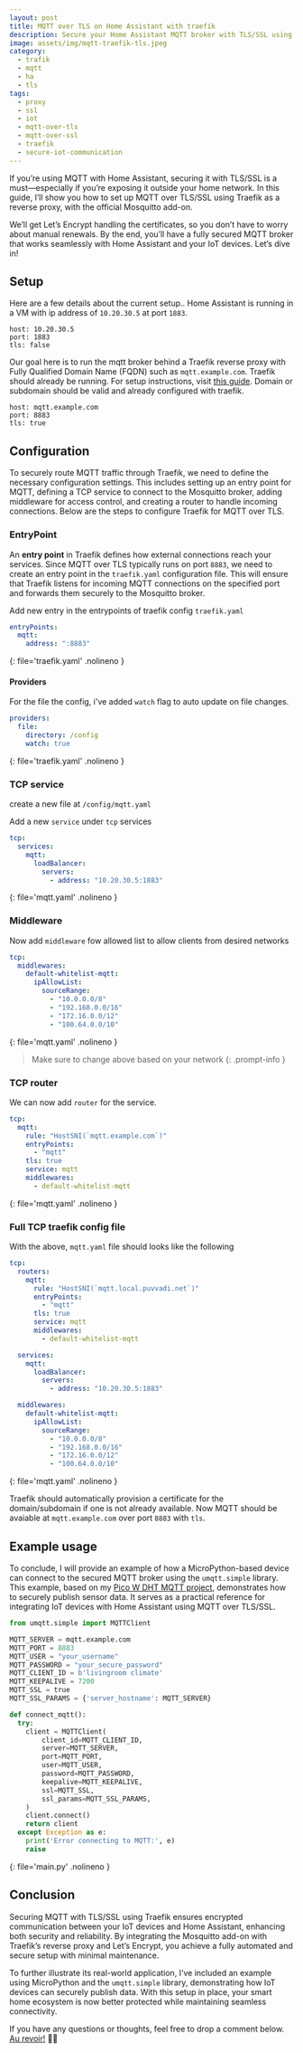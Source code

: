 ```yaml
---
layout: post
title: MQTT over TLS on Home Assistant with traefik
description: Secure your Home Assistant MQTT broker with TLS/SSL using Traefik and Mosquitto. This guide covers setup, automated certificate management with Let’s Encrypt, and encrypted communication for IoT devices.
image: assets/img/mqtt-traefik-tls.jpeg
category:
  - trafik
  - mqtt
  - ha
  - tls
tags:
  - proxy
  - ssl
  - iot
  - mqtt-over-tls
  - mqtt-over-ssl
  - traefik
  - secure-iot-communication
---
```


If you’re using MQTT with Home Assistant, securing it with TLS/SSL is a must—especially if you’re exposing it outside your home network. In this guide, I’ll show you how to set up MQTT over TLS/SSL using Traefik as a reverse proxy, with the official Mosquitto add-on.

We’ll get Let’s Encrypt handling the certificates, so you don’t have to worry about manual renewals. By the end, you’ll have a fully secured MQTT broker that works seamlessly with Home Assistant and your IoT devices. Let’s dive in!

## Setup

Here are a few details about the current setup.. Home Assistant is running in a VM with ip address of `10.20.30.5` at port `1883`.
 
```
host: 10.20.30.5
port: 1883 
tls: false
```

Our goal here is to run the mqtt broker behind a Traefik reverse proxy with Fully Qualified Domain Name (FQDN) such as `mqtt.example.com`. Traefik should already be running. For setup instructions, visit [this guide](/posts/deploy-pocketbase-with-docker-behind-traefik/). Domain or subdomain should be valid and already configured with traefik. 

```
host: mqtt.example.com
port: 8883
tls: true
```

## Configuration

To securely route MQTT traffic through Traefik, we need to define the necessary configuration settings. This includes setting up an entry point for MQTT, defining a TCP service to connect to the Mosquitto broker, adding middleware for access control, and creating a router to handle incoming connections. Below are the steps to configure Traefik for MQTT over TLS.

### EntryPoint  

An **entry point** in Traefik defines how external connections reach your services. Since MQTT over TLS typically runs on port `8883`, we need to create an entry point in the `traefik.yaml` configuration file. This will ensure that Traefik listens for incoming MQTT connections on the specified port and forwards them securely to the Mosquitto broker.

Add new entry in the entrypoints of traefik config `traefik.yaml`

```yaml
entryPoints:
  mqtt:
    address: ":8883"
```
{: file='traefik.yaml' .nolineno }

#### Providers

For the file the config, i've added `watch` flag to auto update on file changes.

```yaml
providers:
  file:
    directory: /config
    watch: true
```
{: file='traefik.yaml' .nolineno }

### TCP service

create a new file at `/config/mqtt.yaml`

Add a new `service` under `tcp` services

```yaml
tcp:
  services:
    mqtt:
      loadBalancer:
        servers: 
          - address: "10.20.30.5:1883"
```
{: file='mqtt.yaml' .nolineno }

### Middleware

Now add `middleware` fow allowed list to allow clients from desired networks

```yaml
tcp:
  middlewares:
    default-whitelist-mqtt:
      ipAllowList:
        sourceRange:
          - "10.0.0.0/8"
          - "192.168.0.0/16"
          - "172.16.0.0/12"
          - "100.64.0.0/10"
```
{: file='mqtt.yaml' .nolineno }

> Make sure to change above based on your network
{: .prompt-info }

### TCP router

We can now add `router` for the service.

```yaml
tcp:
  mqtt:
    rule: "HostSNI(`mqtt.example.com`)"
    entryPoints:
      - "mqtt"
    tls: true
    service: mqtt
    middlewares:
      - default-whitelist-mqtt
```
{: file='mqtt.yaml' .nolineno }

### Full TCP traefik config file 

With the above, `mqtt.yaml` file should looks like the following

```yaml
tcp:
  routers:
    mqtt:
      rule: "HostSNI(`mqtt.local.puvvadi.net`)"
      entryPoints:
        - "mqtt"
      tls: true
      service: mqtt
      middlewares:
        - default-whitelist-mqtt

  services:
    mqtt:
      loadBalancer:
        servers: 
          - address: "10.20.30.5:1883"

  middlewares:
    default-whitelist-mqtt:
      ipAllowList:
        sourceRange:
          - "10.0.0.0/8"
          - "192.168.0.0/16"
          - "172.16.0.0/12"
          - "100.64.0.0/10"
```
{: file='mqtt.yaml' .nolineno }

Traefik should automatically provision a certificate for the domain/subdomain if one is not already available. Now MQTT should be avaiable at `mqtt.example.com` over port `8883` with `tls`.

## Example usage

To conclude, I will provide an example of how a MicroPython-based device can connect to the secured MQTT broker using the `umqtt.simple` library. This example, based on my [Pico W DHT MQTT project](https://github.com/kdpuvvadi/picow-dht-mqtt), demonstrates how to securely publish sensor data. It serves as a practical reference for integrating IoT devices with Home Assistant using MQTT over TLS/SSL.

```python
from umqtt.simple import MQTTClient

MQTT_SERVER = mqtt.example.com
MQTT_PORT = 8883
MQTT_USER = "your_username"
MQTT_PASSWORD = "your_secure_password"
MQTT_CLIENT_ID = b'livingroom climate'
MQTT_KEEPALIVE = 7200
MQTT_SSL = true
MQTT_SSL_PARAMS = {'server_hostname': MQTT_SERVER}

def connect_mqtt():
  try:
    client = MQTTClient(
        client_id=MQTT_CLIENT_ID,
        server=MQTT_SERVER,
        port=MQTT_PORT,
        user=MQTT_USER,
        password=MQTT_PASSWORD,
        keepalive=MQTT_KEEPALIVE,
        ssl=MQTT_SSL,
        ssl_params=MQTT_SSL_PARAMS,
    )
    client.connect()
    return client
  except Exception as e:
    print('Error connecting to MQTT:', e)
    raise
```
{: file='main.py' .nolineno }

## Conclusion  

Securing MQTT with TLS/SSL using Traefik ensures encrypted communication between your IoT devices and Home Assistant, enhancing both security and reliability. By integrating the Mosquitto add-on with Traefik’s reverse proxy and Let’s Encrypt, you achieve a fully automated and secure setup with minimal maintenance.  

To further illustrate its real-world application, I’ve included an example using MicroPython and the `umqtt.simple` library, demonstrating how IoT devices can securely publish data. With this setup in place, your smart home ecosystem is now better protected while maintaining seamless connectivity.

If you have any questions or thoughts, feel free to drop a comment below. [Au revoir!](#conclusion) 👋😊
